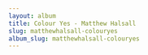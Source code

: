 ```yaml
---
layout: album
title: Colour Yes - Matthew Halsall
slug: matthewhalsall-colouryes
album_slug: matthewhalsall-colouryes
---
```

